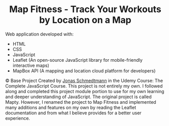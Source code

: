<h1 align=center>Map Fitness - Track Your Workouts by Location on a Map</h1>

Web application developed with:

- HTML
- CSS
- JavaScript
- Leaflet (An open-source JavaScript library for mobile-friendly interactive maps)
- MapBox API (A mapping and location cloud platform for developers)


<p class="copyright">
    &copy; Base Project Created by
    <a class="twitter-link" target="_blank" href="https://twitter.com/jonasschmedtman">Jonas Schmedtmann</a> in the
    Udemy Course: The Complete JavaScript Course. This project is not entirely my own. I followed along and completed this project module               portion to use for my own learning and deeper understanding of JavaScript. The original project is called Mapty. However, I renamed the project     to Map Fitness and implemented many additions and features on my own by reading the Leaflet documentation and from what I believe provides for      a better user experience.
</p>
